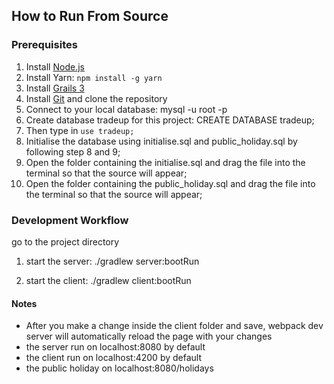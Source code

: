 ## How to Run From Source

### Prerequisites
1. Install [Node.js](https://nodejs.org/en/)
2. Install Yarn: ```npm install -g yarn```
3. Install [Grails 3](https://grails.org/download.html)
4. Install [Git](https://git-scm.com/downloads) and clone the repository
5. Connect to your local database: mysql -u root -p
6. Create database tradeup for this project: CREATE DATABASE tradeup;
7. Then type in `use tradeup;`
8. Initialise the database using initialise.sql and public_holiday.sql by following step 8 and 9; 
9. Open the folder containing the initialise.sql and drag the file into the terminal so that the source will appear; 
10. Open the folder containing the public_holiday.sql and drag the file into the terminal so that the source will appear;

### Development Workflow
go to the project directory

1. start the server:
./gradlew server:bootRun

2. start the client:
./gradlew client:bootRun


#### Notes
* After you make a change inside the client folder and save, webpack dev server will automatically reload the page with your changes
* the server run on localhost:8080 by default
* the client run on localhost:4200 by default
* the public holiday on localhost:8080/holidays
